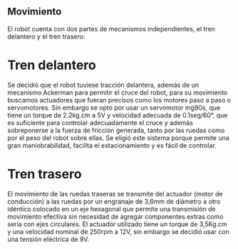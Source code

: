 ## Movimiento
El robot cuenta con  dos partes de mecanismos independientes, el tren delantero y el tren trasero:

# Tren delantero
Se decidió que el robot tuviese tracción delantera, además de un mecanismo Ackerman para permitir el cruce del robot, para su movimiento buscamos actuadores que fueran precisos como los motores paso a paso o servomotores. Sin embargo se optó por usar un servomotor mg90s, que tiene un torque de 2.2kg.cm a 5V y velocidad adecuada de 0.1seg/60°, que es suficiente para controlar adecuadamente el cruce y además sobreponerse a la fuerza de fricción generada, tanto por las ruedas como por el peso del robot sobre ellas. Se eligió este sistema porque permite una gran maniobrabilidad, facilita el estacionamiento y es fácil de controlar.

# Tren trasero
El movimiento de las ruedas traseras se transmite del actuador (motor de conducción) a las ruedas por un engranaje de 3,6mm de diámetro a otro idéntico colocado en un eje hexagonal que permite una transmisión de movimiento efectiva sin necesidad de agregar componentes extras como sería con ejes circulares. El actuador utilizado tiene un torque de 3,5Kg.cm y una velocidad nominal de 250rpm a 12V, sin embargo se decidió usar con una tensión eléctrica de 9V.
